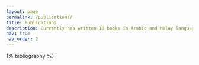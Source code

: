 ```yaml
---
layout: page
permalink: /publications/
title: Publications
description: Currently has written 18 books in Arabic and Malay languages, and published in various countries such as Beirut-Lebanon, Cairo-Egypt, Abu Dhabi-UEA, Turkey, Malaysia, Indonesia and Brunei Darussalam.
nav: true
nav_order: 2
---
```


<!-- _pages/publications.md -->
<div class="publications">

{% bibliography %}

</div>

